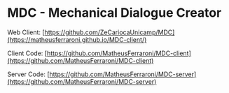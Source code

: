 # MDC - Mechanical Dialogue Creator


Web Client: [https://github.com/ZeCariocaUnicamp/MDC](https://matheusferraroni.github.io/MDC-client/)

Client Code: [https://github.com/MatheusFerraroni/MDC-client](https://github.com/MatheusFerraroni/MDC-client)

Server Code: [https://github.com/MatheusFerraroni/MDC-server](https://github.com/MatheusFerraroni/MDC-server)
